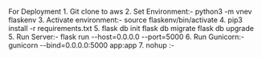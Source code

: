 For Deployment
    1. Git clone to aws
    2. Set Environment:- python3 -m vnev flaskenv
    3. Activate environment:- source flaskenv/bin/activate
    4. pip3 install -r requirements.txt
    5. flask db init    flask db migrate   flask db upgrade
    5. Run Server:- flask run --host=0.0.0.0 --port=5000
    6. Run Gunicorn:- gunicorn --bind=0.0.0.0:5000 app:app
    7. nohup :- 
